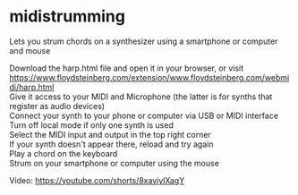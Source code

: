 # midistrumming
Lets you strum chords on a synthesizer using a smartphone or computer and mouse

Download the harp.html file and open it in your browser, or visit https://www.floydsteinberg.com/extension/www.floydsteinberg.com/webmidi/harp.html  
Give it access to your MIDI and Microphone (the latter is for synths that register as audio devices)  
Connect your synth to your phone or computer via USB or MIDI interface  
Turn off local mode if only one synth is used  
Select the MIDI input and output in the top right corner  
If your synth doesn't appear there, reload and try again  
Play a chord on the keyboard  
Strum on your smartphone or computer using the mouse  

Video: https://youtube.com/shorts/8xaviylXagY

